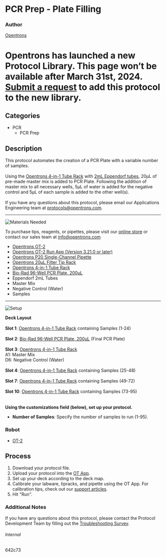 # PCR Prep - Plate Filling

### Author
[Opentrons](https://opentrons.com/)


# Opentrons has launched a new Protocol Library. This page won’t be available after March 31st, 2024. [Submit a request](https://docs.google.com/forms/d/e/1FAIpQLSdYYp9QCKow4nn0KlCVsMS3HX0eJ0N9O7-erajKvcpT0lWbSg/viewform) to add this protocol to the new library.

## Categories
* PCR
	* PCR Prep


## Description
This protocol automates the creation of a PCR Plate with a variable number of samples.</br>
</br>
Using the [Opentrons 4-in-1 Tube Rack](https://shop.opentrons.com/collections/verified-labware/products/tube-rack-set-1) with [2mL Eppendorf tubes](https://labware.opentrons.com/opentrons_24_tuberack_eppendorf_2ml_safelock_snapcap?category=tubeRack), 20µL of pre-made master mix is added to PCR Plate. Following the addition of master mix to all necessary wells, 5µL of water is added for the negative control and 5µL of each sample is added to the other well(s).</br>
</br>
If you have any questions about this protocol, please email our Applications Engineering team at [protocols@opentrons.com](mailto:protocols@opentrons.com).

---
![Materials Needed](https://s3.amazonaws.com/opentrons-protocol-library-website/custom-README-images/001-General+Headings/materials.png)

To purchase tips, reagents, or pipettes, please visit our [online store](https://shop.opentrons.com/) or contact our sales team at [info@opentrons.com](mailto:info@opentrons.com)

* [Opentrons OT-2](https://shop.opentrons.com/collections/ot-2-robot/products/ot-2)
* [Opentrons OT-2 Run App (Version 3.21.0 or later)](https://opentrons.com/ot-app/)
* [Opentrons P20 Single-Channel Pipette](https://shop.opentrons.com/collections/ot-2-robot/products/single-channel-electronic-pipette)
* [Opentrons 20µL Filter Tip Rack](https://shop.opentrons.com/collections/opentrons-tips)
* [Opentrons 4-in-1 Tube Rack](https://shop.opentrons.com/collections/verified-labware/products/tube-rack-set-1)
* [Bio-Rad 96-Well PCR Plate, 200µL](https://labware.opentrons.com/biorad_96_wellplate_200ul_pcr?category=wellPlate)
* Eppendorf 2mL Tubes
* Master Mix
* Negative Control (Water)
* Samples



---
![Setup](https://s3.amazonaws.com/opentrons-protocol-library-website/custom-README-images/001-General+Headings/Setup.png)

**Deck Layout**</br>
</br>
**Slot 1**: [Opentrons 4-in-1 Tube Rack](https://shop.opentrons.com/collections/verified-labware/products/tube-rack-set-1) containing Samples (1-24)</br>
</br>
**Slot 2**: [Bio-Rad 96-Well PCR Plate, 200µL](https://labware.opentrons.com/biorad_96_wellplate_200ul_pcr?category=wellPlate) (Final PCR Plate)</br>
</br>
**Slot 3**: [Opentrons 4-in-1 Tube Rack](https://shop.opentrons.com/collections/verified-labware/products/tube-rack-set-1)</br>
A1: Master Mix</br>
D6: Negative Control (Water)</br>
</br>
**Slot 4**: [Opentrons 4-in-1 Tube Rack](https://shop.opentrons.com/collections/verified-labware/products/tube-rack-set-1) containing Samples (25-48)</br>
</br>
**Slot 7**: [Opentrons 4-in-1 Tube Rack](https://shop.opentrons.com/collections/verified-labware/products/tube-rack-set-1) containing Samples (49-72)</br>
</br>
**Slot 10**: [Opentrons 4-in-1 Tube Rack](https://shop.opentrons.com/collections/verified-labware/products/tube-rack-set-1) containing Samples (73-95)</br>
</br>
</br>
**Using the customizations field (below), set up your protocol.**
* **Number of Samples**: Specify the number of samples to run (1-95).





### Robot
* [OT-2](https://opentrons.com/ot-2)

## Process

1. Download your protocol file.
2. Upload your protocol into the [OT App](https://opentrons.com/ot-app).
3. Set up your deck according to the deck map.
4. Calibrate your labware, tipracks, and pipette using the OT App. For calibration tips, check out our [support articles](https://support.opentrons.com/en/collections/1559720-guide-for-getting-started-with-the-ot-2).
5. Hit "Run".

### Additional Notes
If you have any questions about this protocol, please contact the Protocol Development Team by filling out the [Troubleshooting Survey](https://protocol-troubleshooting.paperform.co/).

###### Internal
642c73
